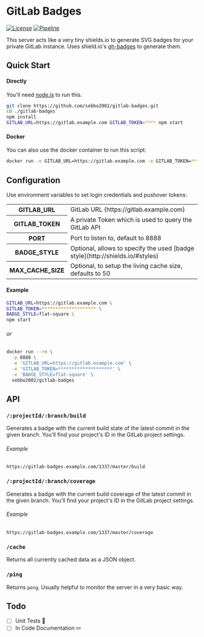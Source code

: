 # GitLab Badges

[![License](https://img.shields.io/badge/license-MIT-blue.svg?style=flat-square)](LICENSE)
[![Pipeline](https://git-badges.sebbo.net/61/master/build)](https://git.sebbo.net/sebbo2002/gitlab-badges/pipelines)

This server acts like a very tiny shields.io to generate SVG badges for your private GitLab instance. Uses shield.io's [gh-badges](https://www.npmjs.com/package/gh-badges) to generate them.

## Quick Start

#### Directly

You'll need [node.js](https://nodejs.org/en/) to run this.

```bash
git clone https://github.com/sebbo2002/gitlab-badges.git
cd ./gitlab-badges
npm install
GITLAB_URL=https://gitlab.example.com GITLAB_TOKEN=**** npm start
```


#### Docker

You can also use the docker container to run this script:

```bash
docker run -e GITLAB_URL=https://gitlab.example.com -e GITLAB_TOKEN=**** sebbo2002/gitlab-badges
```


## Configuration

Use environment variables to set login credentials and pushover tokens:

<table>
    <tr>
        <th scope="row">GITLAB_URL</td>
        <td>GitLab URL (https://gitlab.example.com)</td>
    </tr>
    <tr>
        <th scope="row">GITLAB_TOKEN</td>
        <td>A private Token which is used to query the GitLab API</td>
    </tr>
    <tr>
        <th scope="row">PORT</td>
        <td>Port to listen to, default to 8888</td>
    </tr>
    <tr>
        <th scope="row">BADGE_STYLE</td>
        <td>Optional, allows to specify the used [badge style](http://shields.io/#styles)</td>
    </tr>
    <tr>
        <th scope="row">MAX_CACHE_SIZE</td>
        <td>Optional, to setup the living cache size, defaults to 50</td>
    </tr>
</table>

#### Example

```bash
GITLAB_URL=https://gitlab.example.com \
GITLAB_TOKEN=******************** \
BADGE_STYLE=flat-square \
npm start
```

###### or

```bash
docker run --rm \
  -p 8888 \
  -e 'GITLAB_URL=https://gitlab.example.com' \
  -e 'GITLAB_TOKEN=********************' \
  -e 'BADGE_STYLE=flat-square' \
  sebbo2002/gitlab-badges
```


## API

### `/:projectId/:branch/build`

Generates a badge with the current build state of the latest commit in the given branch. 
You'll find your project's ID in the GitLab project settings.

###### Example
```
https://gitlab-badges.example.com/1337/master/build
```

### `/:projectId/:branch/coverage`

Generates a badge with the current build coverage of the latest commit in the given branch. 
You'll find your project's ID in the GitLab project settings.

###### Example
```
https://gitlab-badges.example.com/1337/master/coverage
```

### `/cache`

Returns all currently cached data as a JSON object.

### `/ping`

Returns `pong`. Usually helpful to monitor the server in a very basic way.

## Todo
- [ ] Unit Tests 🙈
- [ ] In Code Documentation ✏️
